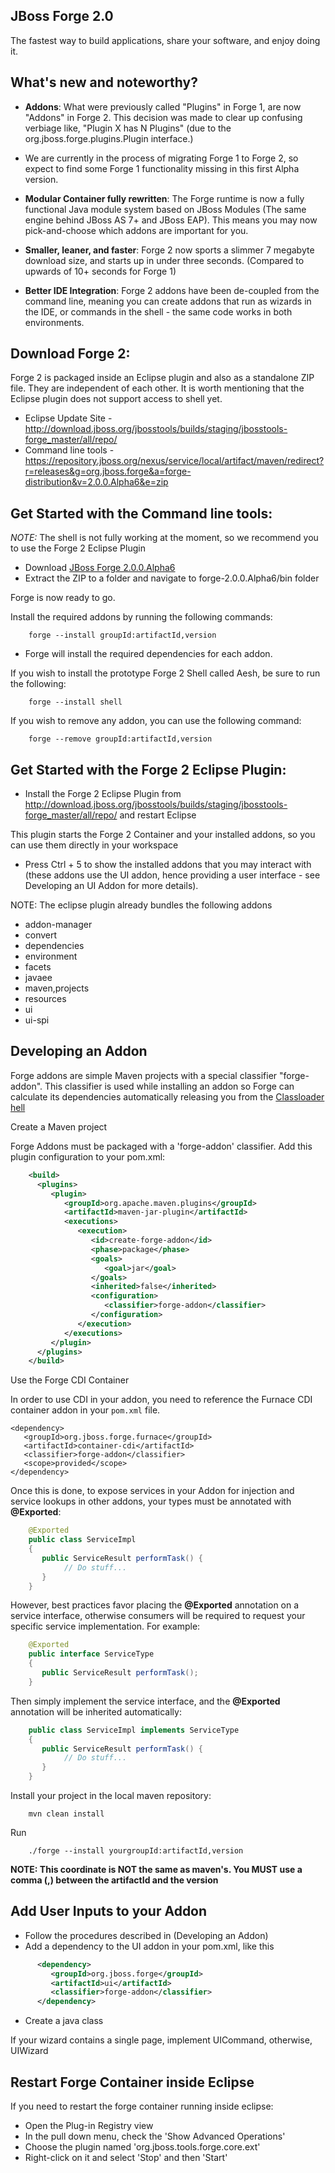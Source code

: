 ## JBoss Forge 2.0

The fastest way to build applications, share your software, and enjoy doing it.


What's new and noteworthy? 
-------------------------------------------------------------------------------

* **Addons**: What were previously called "Plugins" in Forge 1, are now "Addons" in Forge 2. This decision was made to clear up confusing verbiage like, "Plugin X has N Plugins" (due to the org.jboss.forge.plugins.Plugin interface.)

* We are currently in the process of migrating Forge 1 to Forge 2, so expect to find some Forge 1 functionality missing in this first Alpha version.

* **Modular Container fully rewritten**: The Forge runtime is now a fully functional Java module system based on JBoss Modules (The same engine behind JBoss AS 7+ and JBoss EAP). This means you may now pick-and-choose which addons are important for you.

* **Smaller, leaner, and faster**: Forge 2 now sports a slimmer 7 megabyte download size, and starts up in under three seconds. (Compared to upwards of 10+ seconds for Forge 1)

* **Better IDE Integration**: Forge 2 addons have been de-coupled from the command line, meaning you can create addons that run as wizards in the IDE, or commands in the shell - the same code works in both environments.

## Download Forge 2:    
Forge 2 is packaged inside an Eclipse plugin and also as a standalone ZIP file. They are independent of each other.
It is worth mentioning that the Eclipse plugin does not support access to shell yet.

- Eclipse Update Site - http://download.jboss.org/jbosstools/builds/staging/jbosstools-forge_master/all/repo/
- Command line tools - https://repository.jboss.org/nexus/service/local/artifact/maven/redirect?r=releases&g=org.jboss.forge&a=forge-distribution&v=2.0.0.Alpha6&e=zip


Get Started with the Command line tools:
-------------------------------------------------------------------------------
*NOTE:* The shell is not fully working at the moment, so we recommend you to use the Forge 2 Eclipse Plugin

* Download [JBoss Forge 2.0.0.Alpha6](https://repository.jboss.org/nexus/service/local/artifact/maven/redirect?r=releases&g=org.jboss.forge&a=forge-distribution&v=2.0.0.Alpha6&e=zip)
* Extract the ZIP to a folder and navigate to forge-2.0.0.Alpha6/bin folder

Forge is now ready to go. 

Install the required addons by running the following commands:

```shell
    forge --install groupId:artifactId,version
```

- Forge will install the required dependencies for each addon.

If you wish to install the prototype Forge 2 Shell called Aesh, be sure to run the following:
```shell    
    forge --install shell
```

If you wish to remove any addon, you can use the following command:

```shell    
    forge --remove groupId:artifactId,version
```

Get Started with the Forge 2 Eclipse Plugin:
-------------------------------------------------------------------------------

- Install the Forge 2 Eclipse Plugin from http://download.jboss.org/jbosstools/builds/staging/jbosstools-forge_master/all/repo/ and restart Eclipse

This plugin starts the Forge 2 Container and your installed addons, so you can use them directly in your workspace
- Press Ctrl + 5 to show the installed addons that you may interact with (these addons use the UI addon, hence providing a user interface - see Developing an UI Addon for more details).

NOTE: The eclipse plugin already bundles the following addons 
* addon-manager
* convert
* dependencies
* environment
* facets
* javaee
* maven,projects
* resources
* ui
* ui-spi 

Developing an Addon
-------------------------------------------------------------------------------
Forge addons are simple Maven projects with a special classifier "forge-addon". This classifier is used while installing an addon so Forge can calculate its dependencies automatically releasing you from the [Classloader hell](http://robjsoftware.org/2007/07/13/classloader-hell/)

Create a Maven project

Forge Addons must be packaged with a 'forge-addon' classifier. Add this plugin configuration to your pom.xml:

```xml 
    <build>
      <plugins>
         <plugin>
            <groupId>org.apache.maven.plugins</groupId>
            <artifactId>maven-jar-plugin</artifactId>
            <executions>
               <execution>
                  <id>create-forge-addon</id>
                  <phase>package</phase>
                  <goals>
                     <goal>jar</goal>
                  </goals>
                  <inherited>false</inherited>
                  <configuration>
                     <classifier>forge-addon</classifier>
                  </configuration>
               </execution>
            </executions>
         </plugin>
      </plugins>
    </build>
```

Use the Forge CDI Container

In order to use CDI in your addon, you need to reference the Furnace CDI container addon in your `pom.xml` file.
```
<dependency>
   <groupId>org.jboss.forge.furnace</groupId>
   <artifactId>container-cdi</artifactId>
   <classifier>forge-addon</classifier>
   <scope>provided</scope>
</dependency>
```

Once this is done, to expose services in your Addon for injection and service lookups in other addons, your types must be annotated with **@Exported**: 
```java
    @Exported
    public class ServiceImpl
    {
       public ServiceResult performTask() {
            // Do stuff...
       }
    }
```

However, best practices favor placing the **@Exported** annotation on a service interface, otherwise consumers will be required to request your specific service implementation. For example:
```java
    @Exported
    public interface ServiceType
    {
       public ServiceResult performTask();
    }
```

Then simply implement the service interface, and the **@Exported** annotation will be inherited automatically:
```java
    public class ServiceImpl implements ServiceType
    {
       public ServiceResult performTask() {
            // Do stuff...
       }
    }
```

Install your project in the local maven repository:

```shell
    mvn clean install
```
Run

```shell
    ./forge --install yourgroupId:artifactId,version
```

**NOTE: This coordinate is NOT the same as maven's. You MUST use a comma (,) between the artifactId and the version**

Add User Inputs to your Addon
-------------------------------------------------------------------------------
- Follow the procedures described in (Developing an Addon)
- Add a dependency to the UI addon in your pom.xml, like this

```xml 
      <dependency>
         <groupId>org.jboss.forge</groupId>
         <artifactId>ui</artifactId>
         <classifier>forge-addon</classifier>
      </dependency>
```

- Create a java class

If your wizard contains a single page, implement UICommand, otherwise, UIWizard
  
Restart Forge Container inside Eclipse
----------------------------------------------------------------------------------
 
 If you need to restart the forge container running inside eclipse:
 
 - Open the Plug-in Registry view
 - In the pull down menu, check the 'Show Advanced Operations'
 - Choose the plugin named 'org.jboss.tools.forge.core.ext'
 - Right-click on it and select 'Stop' and then 'Start'
 

